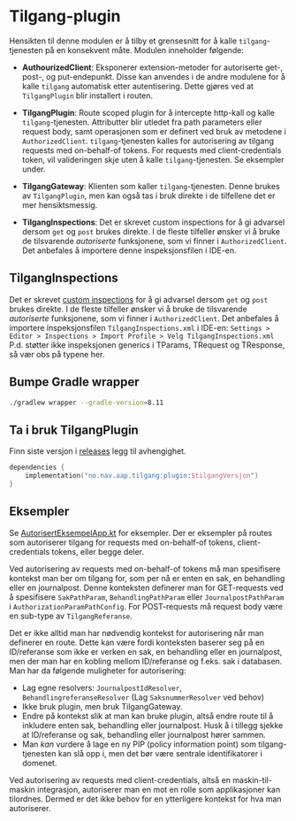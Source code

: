 # Tilgang-plugin
Hensikten til denne modulen er å tilby et grensesnitt for å kalle `tilgang`-tjenesten på en konsekvent måte. Modulen
inneholder følgende:

- **AuthourizedClient**: Eksponerer extension-metoder for autoriserte get-, post-, og put-endepunkt. Disse kan anvendes
i de andre modulene for å kalle `tilgang` automatisk etter autentisering. Dette gjøres ved at `TilgangPlugin` blir
installert i routen.

- **TilgangPlugin**: Route scoped plugin for å intercepte http-kall og kalle `tilgang`-tjenesten. Attributter blir utledet fra
  path parameters eller request body, samt operasjonen som er definert ved bruk av metodene i `AuthorizedClient`.
`tilgang`-tjenesten kalles for autorisering av tilgang requests med on-behalf-of tokens. For requests med
client-credentials token, vil valideringen skje uten å kalle `tilgang`-tjenesten. Se eksempler under.

- **TilgangGateway**: Klienten som kaller `tilgang`-tjenesten. Denne brukes av `TilgangPlugin`, men kan også tas i bruk
direkte i de tilfellene det er mer hensiktsmessig.

- **TilgangInspections**: Det er skrevet custom inspections for å gi advarsel dersom `get` og `post` brukes direkte. I
de fleste tilfeller ønsker vi å bruke de tilsvarende <i>autoriserte</i> funksjonene, som vi finner i `AuthorizedClient`.
Det anbefales å importere denne inspeksjonsfilen i IDE-en.

## TilgangInspections
Det er skrevet [custom inspections](https://www.jetbrains.com/help/idea/creating-custom-inspections.html) for å gi advarsel dersom `get` og `post` brukes direkte. I de fleste tilfeller ønsker vi å bruke de tilsvarende <i>autoriserte</i> funksjonene, som vi finner i `AuthorizedClient`. Det anbefales å importere inspeksjonsfilen `TilgangInspections.xml` i IDE-en:
`Settings > Editor > Inspections > Import Profile > Velg TilgangInspections.xml`
P.d. støtter ikke inspeksjonen generics i TParams, TRequest og TResponse, så vær obs på typene her.

## Bumpe Gradle wrapper

```bash
./gradlew wrapper --gradle-version=8.11
```
## Ta i bruk TilgangPlugin

Finn siste versjon i [releases](https://github.com/navikt/aap-tilgang/releases) legg til avhengighet.

```kotlin
dependencies {
    implementation("no.nav.aap.tilgang:plugin:$tilgangVersjon")
}
```

## Eksempler
Se [AutorisertEksempelApp.kt](src/test/kotlin/AutorisertEksempelApp.kt) for eksempler. Der er eksempler på routes som
autoriserer tilgang for requests med on-behalf-of tokens, client-credentials tokens, eller begge deler.

Ved autorisering av requests med on-behalf-of tokens må man spesifisere kontekst man ber om tilgang for, som per nå er
enten en sak, en behandling eller en journalpost. Denne konteksten definerer man for GET-requests ved å spesifisere
`SakPathParam`, `BehandlingPathParam` eller `JournalpostPathParam` i `AuthorizationParamPathConfig`. For POST-requests
må request body være en sub-type av `TilgangReferanse`.

Det er ikke alltid man har nødvendig kontekst for autorisering når man definerer en route. Dette kan være fordi konteksten
baserer seg på en ID/referanse som ikke er verken en sak, en behandling eller en journalpost, men der man har en kobling
mellom ID/referanse og f.eks. sak i databasen. Man har da følgende muligheter for autorisering:
- Lag egne resolvers: `JournalpostIdResolver`, `BehandlingreferanseResolver` (Lag `SaksnummerResolver` ved behov)
- Ikke bruk plugin, men bruk TilgangGateway.
- Endre på kontekst slik at man kan bruke plugin, altså endre route til å inkludere enten sak, behandling eller
journalpost. Husk å i tillegg sjekke at ID/referanse og sak, behandling eller journalpost hører sammen.
- Man _kan_ vurdere å lage en ny PIP (policy information point) som tilgang-tjenesten kan slå opp i, men det bør være
sentrale identifikatorer i domenet.

Ved autorisering av requests med client-credentials, altså en maskin-til-maskin integrasjon, autoriserer man en mot en
rolle som applikasjoner kan tilordnes. Dermed er det ikke behov for en ytterligere kontekst for hva man autoriserer. 
